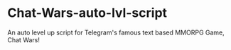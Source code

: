 # Chat-Wars-auto-lvl-script
An auto level up script for Telegram's famous text based MMORPG Game, Chat Wars!
